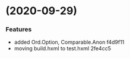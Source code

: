 #  (2020-09-29)


### Features

* added Ord.Option, Comparable.Anon f4d9f11
* moving build.hxml to test.hxml 2fe4cc5
